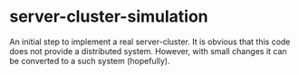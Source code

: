 # server-cluster-simulation
An initial step to implement a real server-cluster. It is obvious that this code does not provide a distributed system. However, with small changes it can be converted to a such system (hopefully).
